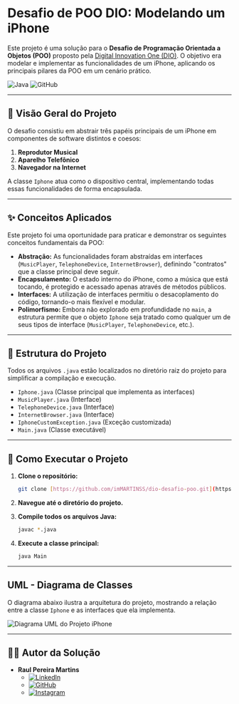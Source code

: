 # Desafio de POO DIO: Modelando um iPhone

Este projeto é uma solução para o **Desafio de Programação Orientada a Objetos (POO)** proposto pela [Digital Innovation One (DIO)](https://www.dio.me/). O objetivo era modelar e implementar as funcionalidades de um iPhone, aplicando os principais pilares da POO em um cenário prático.

![Java](https://img.shields.io/badge/Java-21-ED8B00?style=for-the-badge&logo=openjdk&logoColor=white)
![GitHub](https://img.shields.io/badge/GitHub-181717?style=for-the-badge&logo=github&logoColor=white)

---

## 📱 Visão Geral do Projeto

O desafio consistiu em abstrair três papéis principais de um iPhone em componentes de software distintos e coesos:

1.  **Reprodutor Musical**
2.  **Aparelho Telefônico**
3.  **Navegador na Internet**

A classe `Iphone` atua como o dispositivo central, implementando todas essas funcionalidades de forma encapsulada.

---

## ✨ Conceitos Aplicados

Este projeto foi uma oportunidade para praticar e demonstrar os seguintes conceitos fundamentais da POO:

* **Abstração:** As funcionalidades foram abstraídas em interfaces (`MusicPlayer`, `TelephoneDevice`, `InternetBrowser`), definindo "contratos" que a classe principal deve seguir.
* **Encapsulamento:** O estado interno do iPhone, como a música que está tocando, é protegido e acessado apenas através de métodos públicos.
* **Interfaces:** A utilização de interfaces permitiu o desacoplamento do código, tornando-o mais flexível e modular.
* **Polimorfismo:** Embora não explorado em profundidade no `main`, a estrutura permite que o objeto `Iphone` seja tratado como qualquer um de seus tipos de interface (`MusicPlayer`, `TelephoneDevice`, etc.).

---

## 📂 Estrutura do Projeto

Todos os arquivos `.java` estão localizados no diretório raiz do projeto para simplificar a compilação e execução.

* `Iphone.java` (Classe principal que implementa as interfaces)
* `MusicPlayer.java` (Interface)
* `TelephoneDevice.java` (Interface)
* `InternetBrowser.java` (Interface)
* `IphoneCustomException.java` (Exceção customizada)
* `Main.java` (Classe executável)

---

## 🚀 Como Executar o Projeto

1.  **Clone o repositório:**
    ```bash
    git clone [https://github.com/imMARTINSS/dio-desafio-poo.git](https://github.com/imMARTINSS/dio-trilha-java-desafio-poo.git)
    ```
2.  **Navegue até o diretório do projeto.**

3.  **Compile todos os arquivos Java:**
    ```bash
    javac *.java
    ```
4.  **Execute a classe principal:**
    ```bash
    java Main
    ```

---

##  UML - Diagrama de Classes

O diagrama abaixo ilustra a arquitetura do projeto, mostrando a relação entre a classe `Iphone` e as interfaces que ela implementa.

![Diagrama UML do Projeto iPhone](https://github.com/imMARTINSS/dio-desafio-poo/blob/main/UML-dio-poo.png)

---

## 👨‍💻 Autor da Solução

* **Raul Pereira Martins**
    * [![LinkedIn](https://img.shields.io/badge/LinkedIn-0077B5?style=for-the-badge&logo=linkedin&logoColor=white)](https://www.linkedin.com/in/martinsraull/)
    * [![GitHub](https://img.shields.io/badge/GitHub-181717?style=for-the-badge&logo=github&logoColor=white)](https://github.com/imMARTINSS)
    * [![Instagram](https://img.shields.io/badge/Instagram-E4405F?style=for-the-badge&logo=instagram&logoColor=white)](https://www.instagram.com/raull__martinss/)
